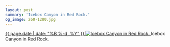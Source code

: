 ```yaml
---
layout: post
summary: 'Icebox Canyon in Red Rock.'
og_image: 260-1280.jpg
---
```


<p>
 <time>
  <a href="/260">
   {{ page.date | date: "%B %-d, %Y" }}
  </a>
 </time>
 <a href="/260">
  <img alt="Icebox Canyon in Red Rock." data-taken="12/27/2013" sizes="(min-width: 700px) 50vw, calc(100vw - 2rem)" src="{{ site.assets_url }}/260-640.jpg" srcset="{{ site.assets_url }}/260-1280.jpg 1280w, {{ site.assets_url }}/260-960.jpg 960w, {{ site.assets_url }}/260-640.jpg 640w, {{ site.assets_url }}/260-320.jpg 320w"/>
 </a>
 <span>
  Icebox Canyon in Red Rock.
 </span>
</p>
